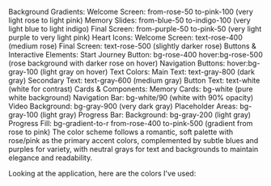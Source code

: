 Background Gradients:
Welcome Screen: from-rose-50 to-pink-100 (very light rose to light pink)
Memory Slides: from-blue-50 to-indigo-100 (very light blue to light indigo)
Final Screen: from-purple-50 to-pink-50 (very light purple to very light pink)
Heart Icons:
Welcome Screen: text-rose-400 (medium rose)
Final Screen: text-rose-500 (slightly darker rose)
Buttons & Interactive Elements:
Start Journey Button: bg-rose-400 hover:bg-rose-500 (rose background with darker rose on hover)
Navigation Buttons: hover:bg-gray-100 (light gray on hover)
Text Colors:
Main Text: text-gray-800 (dark gray)
Secondary Text: text-gray-600 (medium gray)
Button Text: text-white (white for contrast)
Cards & Components:
Memory Cards: bg-white (pure white background)
Navigation Bar: bg-white/90 (white with 90% opacity)
Video Background: bg-gray-900 (very dark gray)
Placeholder Areas: bg-gray-100 (light gray)
Progress Bar:
Background: bg-gray-200 (light gray)
Progress Fill: bg-gradient-to-r from-rose-400 to-pink-500 (gradient from rose to pink)
The color scheme follows a romantic, soft palette with rose/pink as the primary accent colors, complemented by subtle blues and purples for variety, with neutral grays for text and backgrounds to maintain elegance and readability.

Looking at the application, here are the colors I've used:


